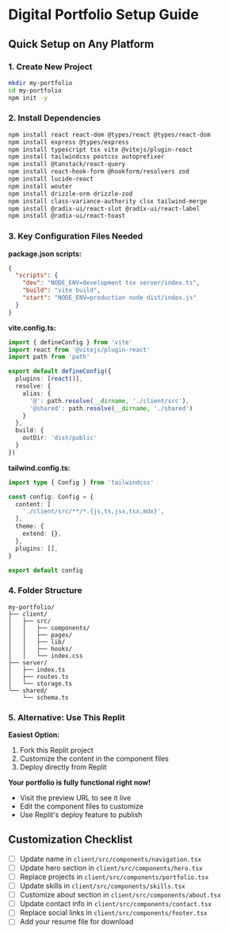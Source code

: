 # Digital Portfolio Setup Guide

## Quick Setup on Any Platform

### 1. Create New Project
```bash
mkdir my-portfolio
cd my-portfolio
npm init -y
```

### 2. Install Dependencies
```bash
npm install react react-dom @types/react @types/react-dom
npm install express @types/express
npm install typescript tsx vite @vitejs/plugin-react
npm install tailwindcss postcss autoprefixer
npm install @tanstack/react-query
npm install react-hook-form @hookform/resolvers zod
npm install lucide-react
npm install wouter
npm install drizzle-orm drizzle-zod
npm install class-variance-authority clsx tailwind-merge
npm install @radix-ui/react-slot @radix-ui/react-label
npm install @radix-ui/react-toast
```

### 3. Key Configuration Files Needed

**package.json scripts:**
```json
{
  "scripts": {
    "dev": "NODE_ENV=development tsx server/index.ts",
    "build": "vite build",
    "start": "NODE_ENV=production node dist/index.js"
  }
}
```

**vite.config.ts:**
```typescript
import { defineConfig } from 'vite'
import react from '@vitejs/plugin-react'
import path from 'path'

export default defineConfig({
  plugins: [react()],
  resolve: {
    alias: {
      '@': path.resolve(__dirname, './client/src'),
      '@shared': path.resolve(__dirname, './shared')
    }
  },
  build: {
    outDir: 'dist/public'
  }
})
```

**tailwind.config.ts:**
```typescript
import type { Config } from 'tailwindcss'

const config: Config = {
  content: [
    './client/src/**/*.{js,ts,jsx,tsx,mdx}',
  ],
  theme: {
    extend: {},
  },
  plugins: [],
}

export default config
```

### 4. Folder Structure
```
my-portfolio/
├── client/
│   ├── src/
│   │   ├── components/
│   │   ├── pages/
│   │   ├── lib/
│   │   ├── hooks/
│   │   └── index.css
├── server/
│   ├── index.ts
│   ├── routes.ts
│   └── storage.ts
└── shared/
    └── schema.ts
```

### 5. Alternative: Use This Replit

**Easiest Option:**
1. Fork this Replit project
2. Customize the content in the component files
3. Deploy directly from Replit

**Your portfolio is fully functional right now!**
- Visit the preview URL to see it live
- Edit the component files to customize
- Use Replit's deploy feature to publish

## Customization Checklist

- [ ] Update name in `client/src/components/navigation.tsx`
- [ ] Update hero section in `client/src/components/hero.tsx`
- [ ] Replace projects in `client/src/components/portfolio.tsx`
- [ ] Update skills in `client/src/components/skills.tsx`
- [ ] Customize about section in `client/src/components/about.tsx`
- [ ] Update contact info in `client/src/components/contact.tsx`
- [ ] Replace social links in `client/src/components/footer.tsx`
- [ ] Add your resume file for download